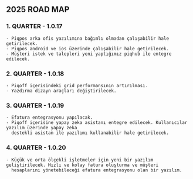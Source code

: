 ## 2025 ROAD MAP
### 1. QUARTER - 1.0.17
    - Piqpos arka ofis yazılımına bağımlı olmadan çalışabilir hale getirilecek.
    - Piqpos android ve ios üzerinde çalışabilir hale getirilecek.
    - Müşteri istek ve talepleri yeni yaptığımız piqhub ile entegre edilecek.
### 2. QUARTER - 1.0.18
    - Piqoff içerisindeki grid performansının artırılması.
    - Yazdırma dizayn araçları değiştirilecek.
### 3. QUARTER - 1.0.19
    - Efatura entegrasyonu yapılacak.
    - Piqoff içerisine yapay zeka asistanı entegre edilecek. Kullanıcılar yazılım üzerinde yapay zeka 
      destekli asistan ile yazılımı kullanabilir hale getirilecek.
### 4. QUARTER - 1.0.20
    - Küçük ve orta ölçekli işletmeler için yeni bir yazılım geliştirilecek. Hızlı ve kolay fatura oluşturma ve müşteri
      hesaplarını yönetebileceği efatura entegrasyonu olan bir yazılım.